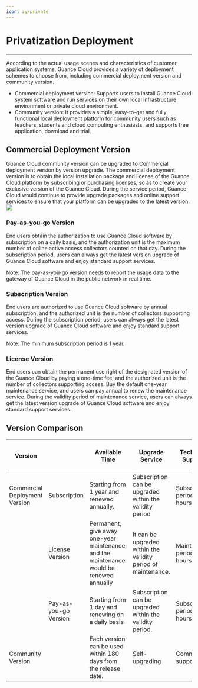 ```yaml
---
icon: zy/private
---
```

# Privatization Deployment 

---

According to the actual usage scenes and characteristics of customer application systems, Guance Cloud provides a variety of deployment schemes to choose from, including commercial deployment version and community version. 

- Commercial deployment version: Supports users to install Guance Cloud system software and run services on their own local infrastructure environment or private cloud environment. 
- Community version: It provides a simple, easy-to-get and fully functional local deployment platform for community users such as teachers, students and cloud computing enthusiasts, and supports free application, download and trial. 

## Commercial Deployment Version 

Guance Cloud community version can be upgraded to Commercial deployment version by version upgrade. The commercial deployment version is to obtain the local installation package and license of the Guance Cloud platform by subscribing or purchasing licenses, so as to create your exclusive version of the Guance Cloud. During the service period, Guance Cloud would continue to provide upgrade packages and online support services to ensure that your platform can be upgraded to the latest version.  
![](/Users/wendy/dataflux-doc/docs/deployment/img/6.deployment_10.png)

### Pay-as-you-go Version

End users obtain the authorization to use Guance Cloud software by subscription on a daily basis, and the authorization unit is the maximum number of online active access collectors counted on that day. During the subscription period, users can always get the latest version upgrade of Guance Cloud software and enjoy standard support services. 

Note: The pay-as-you-go version needs to report the usage data to the gateway of Guance Cloud in the public network in real time. 

### Subscription Version

End users are authorized to use Guance Cloud software by annual subscription, and the authorized unit is the number of collectors supporting access. During the subscription period, users can always get the latest version upgrade of Guance Cloud software and enjoy standard support services. 

Note: The minimum subscription period is 1 year. 

### License Version

End users can obtain the permanent use right of the designated version of the Guance Cloud by paying a one-time fee, and the authorized unit is the number of collectors supporting access. Buy the default one-year maintenance service, and users can pay annual to renew the maintenance service. During the validity period of maintenance service, users can always get the latest version upgrade of Guance Cloud software and enjoy standard support services. 

## Version Comparison 

| Version       |            | Available Time                          | Upgrade Service            | Technical Support               | Installation Package Acquisition Method      | License |
| ---------- | ---------- | -------------------------------- | ------------------ | --------------------- | ------------------ | ----------------- |
| Commercial Deployment Version  | Subscription   | Starting from 1 year and renewed annually.                | Subscription can be upgraded within the validity period  | Subscription period: 5*8 hours  | Any supported access path  | Required              |
|            | License Version | Permanent, give away one-year maintenance, and the maintenance would be renewed annually  | It can be upgraded within the validity period of maintenance. | Maintenance period: 5*8 hours  | Any supported access path  | Required              |
|            | Pay-as-you-go Version  | Starting from 1 day and renewing on a daily basis                 | Subscription can be upgraded within the validity period. | Subscription period: 5*8 hours  | Any supported access path  | Required              |
| Community Version      |            | Each version can be used within 180 days from the release date.  | Self-upgrading            | Community support               | Any supported access path  | Required              |

